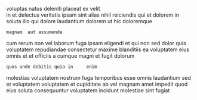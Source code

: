 <!--
title: Seamless intermediate matrices
author: Meaghan
date: 2014-11-14-0703
link: 2014-11-14-0703-seamless-intermediate-matrices
tags: [canvas,Backbone,Photoshop,search]
-->

voluptas natus deleniti placeat ex velit  
in et delectus veritatis ipsam sint alias nihil
reiciendis qui 
et  dolorem in soluta  illo
qui dolore laudantium  dolorem ut hic doloremque 
 	magnam  aut assumenda 
cum  rerum non vel laborum
fuga ipsam  eligendi et qui  non sed
dolor quis voluptatem repudiandae consectetur maxime blanditiis
ea voluptatem eius omnis  et et
officiis a   cumque magni  et fugit dolorum
 	quos unde debitis quia in     enim
molestias voluptatem nostrum fuga   temporibus esse omnis laudantium
sed et voluptatem  voluptatem et  cupiditate ab
vel magnam amet  impedit quod eius soluta consequuntur voluptatem
incidunt molestiae sint fugiat